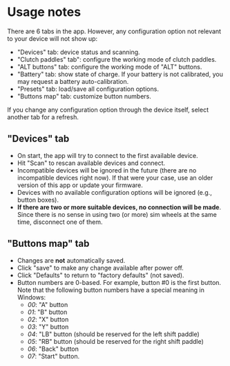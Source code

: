# Usage notes

There are 6 tabs in the app. However, any configuration option not relevant to your device will not show up:

- "Devices" tab: device status and scanning.
- "Clutch paddles" tab": configure the working mode of clutch paddles.
- "ALT buttons" tab: configure the working mode of "ALT" buttons.
- "Battery" tab: show state of charge. If your battery is not calibrated, you may request a battery auto-calibration.
- "Presets" tab: load/save all configuration options.
- "Buttons map" tab: customize button numbers.

If you change any configuration option through the device itself, select another tab for a refresh.

## "Devices" tab

- On start, the app will try to connect to the first available device.
- Hit "Scan" to rescan available devices and connect.
- Incompatible devices will be ignored in the future (there are no incompatible devices right now).
  If that were your case, use an older version of this app or update your firmware.
- Devices with no available configuration options will be ignored (e.g., button boxes).
- **If there are two or more suitable devices, no connection will be made**.
  Since there is no sense in using two (or more) sim wheels at the same time, disconnect one of them.

## "Buttons map" tab

- Changes are **not** automatically saved.
- Click "save" to make any change available after power off.
- Click "Defaults" to return to "factory defaults" (not saved).
- Button numbers are 0-based. For example, button #0 is the first button.
  Note that the following button numbers have a special meaning in Windows:
  - *00*: "A" button
  - *01*: "B" button
  - *02*: "X" button
  - *03*: "Y" button
  - *04*: "LB" button (should be reserved for the left shift paddle)
  - *05*: "RB" button (should be reserved for the right shift paddle)
  - *06*: "Back" button
  - *07*: "Start" button.
